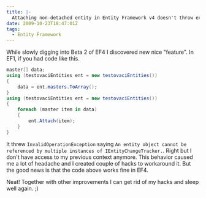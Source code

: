 ```yaml
---
title: |-
  Attaching non-detached entity in Entity Framework v4 doesn't throw exception
date: 2009-10-23T18:47:01Z
tags:
  - Entity Framework
---
```

While slowly digging into Beta 2 of EF4 I discovered new nice "feature". In EF1, if you had code like this.

```csharp
master[] data;
using (testovaciEntities ent = new testovaciEntities())
{
	data = ent.masters.ToArray();
}
using (testovaciEntities ent = new testovaciEntities())
{
	foreach (master item in data)
	{
		ent.Attach(item);
	}
}
```

It threw `InvalidOperationException` saying `An entity object cannot be referenced by multiple instances of IEntityChangeTracker.`. Right but I don't have access to my previous context anymore. This behavior caused me a lot of headache and I created couple of hacks to workaround it. But the good news is that the code above works fine in EF4.

Neat! Together with other improvements I can get rid of my hacks and sleep well again. ;)